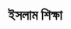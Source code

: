 ---
title: "ইসলাম শিক্ষা"
class: ৪র্থ শ্রেণি
ayear: ২০০৩ - ২০১১
publisher: "NCTB"
inlang: "bn-BD"
genre: "TextBook"
thumb: islam c4 2009.png
---